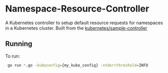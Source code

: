 # Namespace-Resource-Controller

A Kubernetes controller to setup default resource requests for namespaces in a Kubernetes cluster.
Built from the [kubernetes/sample-controller](https://github.com/kubernetes/sample-controller)

## Running

To run:

```sh
 go run *.go -kubeconfig={my_kube_config} -stderrthreshold=INFO
```

